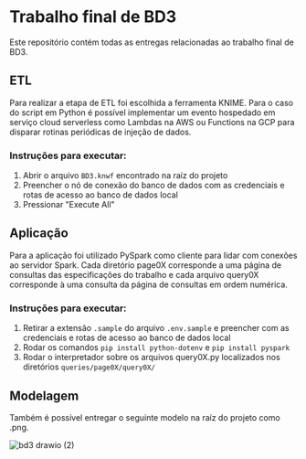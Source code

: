 # Trabalho final de BD3

Este repositório contém todas as entregas relacionadas ao trabalho final de BD3.

## ETL

Para realizar a etapa de ETL foi escolhida a ferramenta KNIME. Para o caso do script em Python é possível implementar um evento hospedado em serviço cloud serverless como Lambdas na AWS ou Functions na GCP para disparar rotinas periódicas de injeção de dados.


### Instruções para executar:
  1. Abrir o arquivo ```BD3.knwf``` encontrado na raíz do projeto
  2. Preencher o nó de conexão do banco de dados com as credenciais e rotas de acesso ao banco de dados local
  3. Pressionar "Execute All"


## Aplicação

Para a aplicação foi utilizado PySpark como cliente para lidar com conexões ao servidor Spark. Cada diretório page0X corresponde a uma página de consultas das especificações do trabalho e cada arquivo query0X corresponde à uma consulta da página de consultas em ordem numérica.

### Instruções para executar:
  1. Retirar a extensão  ```.sample``` do arquivo ```.env.sample``` e preencher com as credenciais e rotas de acesso ao banco de dados local
  2. Rodar os comandos ```pip install python-dotenv``` e ```pip install pyspark```
  3. Rodar o interpretador sobre os arquivos query0X.py localizados nos diretórios ```queries/page0X/query0X/```

## Modelagem

Também é possível entregar o seguinte modelo na raíz do projeto como .png.

![bd3 drawio (2)](https://github.com/user-attachments/assets/9c617bf9-c693-4fbf-b01e-0ee5e128eac9)
